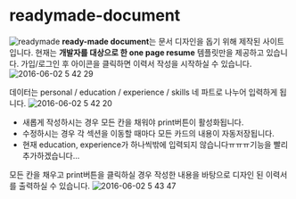 # readymade-document
![readymade](https://cloud.githubusercontent.com/assets/7744615/15308784/c54b175e-1c1b-11e6-966e-735178742cff.png)
**ready-made document**는 문서 디자인을 돕기 위해 제작된 사이트입니다. 현재는 **개발자를 대상으로 한 one page resume** 템플릿만을 제공하고 있습니다. 가입/로그인 후 아이콘을 클릭하면 이력서 작성을 시작하실 수 있습니다. 
![2016-06-02 5 42 29](https://cloud.githubusercontent.com/assets/7744615/15725075/108bb8f2-2885-11e6-8ac0-029ae6fba14a.png)
    
데이터는 personal / education / experience / skills 네 파트로 나누어 입력하게 됩니다.
![2016-06-02 5 42 20](https://cloud.githubusercontent.com/assets/7744615/15725074/0ed31ed8-2885-11e6-86ad-822aa757fc31.png)
- 새롭게 작성하시는 경우 모든 칸을 채워야 print버튼이 활성화됩니다.
- 수정하시는 경우 각 섹션을 이동할 때마다 모든 카드의 내용이 자동저장됩니다. 
- 현재 education, experience가 하나씩밖에 입력되지 않습니다ㅠㅠㅠ기능을 빨리 추가하겠습니다...

모든 칸을 채우고 print버튼을 클릭하실 경우 작성한 내용을 바탕으로 디자인 된 이력서를 출력하실 수 있습니다. 
![2016-06-02 5 43 47](https://cloud.githubusercontent.com/assets/7744615/15725079/11e51e46-2885-11e6-8479-a77f390859ee.png)
